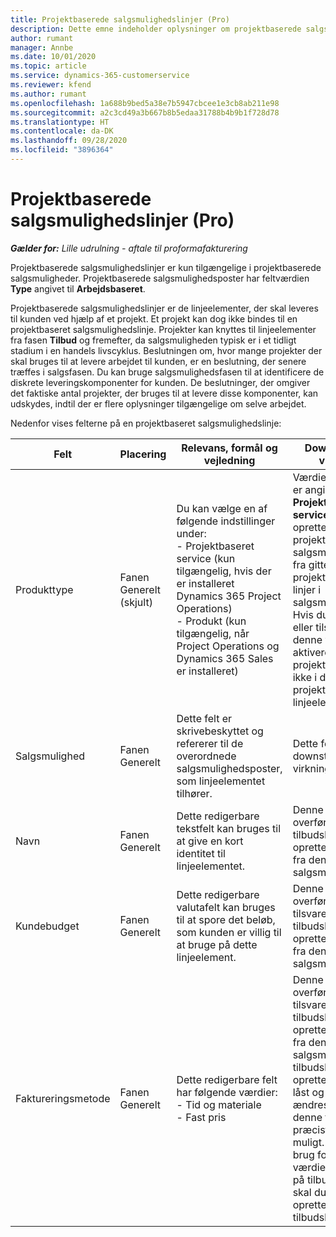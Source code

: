 ```yaml
---
title: Projektbaserede salgsmulighedslinjer (Pro)
description: Dette emne indeholder oplysninger om projektbaserede salgsmulighedslinjer. (Pro)
author: rumant
manager: Annbe
ms.date: 10/01/2020
ms.topic: article
ms.service: dynamics-365-customerservice
ms.reviewer: kfend
ms.author: rumant
ms.openlocfilehash: 1a688b9bed5a38e7b5947cbcee1e3cb8ab211e98
ms.sourcegitcommit: a2c3cd49a3b667b8b5edaa31788b4b9b1f728d78
ms.translationtype: HT
ms.contentlocale: da-DK
ms.lasthandoff: 09/28/2020
ms.locfileid: "3896364"
---
```

# <a name="project-based-opportunity-lines-pro"></a>Projektbaserede salgsmulighedslinjer (Pro)

_**Gælder for:** Lille udrulning - aftale til proformafakturering_

Projektbaserede salgsmulighedslinjer er kun tilgængelige i projektbaserede salgsmuligheder. Projektbaserede salgsmulighedsposter har feltværdien **Type** angivet til **Arbejdsbaseret**.

Projektbaserede salgsmulighedslinjer er de linjeelementer, der skal leveres til kunden ved hjælp af et projekt. Et projekt kan dog ikke bindes til en projektbaseret salgsmulighedslinje. Projekter kan knyttes til linjeelementer fra fasen **Tilbud** og fremefter, da salgsmuligheden typisk er i et tidligt stadium i en handels livscyklus. Beslutningen om, hvor mange projekter der skal bruges til at levere arbejdet til kunden, er en beslutning, der senere træffes i salgsfasen. Du kan bruge salgsmulighedsfasen til at identificere de diskrete leveringskomponenter for kunden. De beslutninger, der omgiver det faktiske antal projekter, der bruges til at levere disse komponenter, kan udskydes, indtil der er flere oplysninger tilgængelige om selve arbejdet.

Nedenfor vises felterne på en projektbaseret salgsmulighedslinje:

| **Felt** | **Placering** | **Relevans, formål og vejledning** | **Downstream-virkning** |
| --- | --- | --- | --- |
| Produkttype | Fanen Generelt (skjult) | Du kan vælge en af følgende indstillinger under:</br>- Projektbaseret service (kun tilgængelig, hvis der er installeret Dynamics 365 Project Operations)</br>- Produkt (kun tilgængelig, når Project Operations og Dynamics 365 Sales er installeret) | Værdien i dette felt er angivet til **Projektbaseret service**, når du opretter en projektbaserede salgsmulighedslinje fra gitteret for projektbaserede linjer i salgsmuligheden. <br> Hvis du ændrer eller tilsidesætter denne værdi, aktiveres projektfunktionen ikke i dine projektbaserede linjeelementer. |
| Salgsmulighed | Fanen Generelt | Dette felt er skrivebeskyttet og refererer til de overordnede salgsmulighedsposter, som linjeelementet tilhører. | Dette felt har ingen downstream-virkning. |
| Navn | Fanen Generelt | Dette redigerbare tekstfelt kan bruges til at give en kort identitet til linjeelementet. | Denne værdi overføres til tilbudslinjen, når du opretter et tilbud fra denne salgsmulighed. |
| Kundebudget | Fanen Generelt | Dette redigerbare valutafelt kan bruges til at spore det beløb, som kunden er villig til at bruge på dette linjeelement. | Denne værdi overføres til det tilsvarende felt på tilbudslinjen, når du opretter et tilbud fra denne salgsmulighed. |
| Faktureringsmetode | Fanen Generelt | Dette redigerbare felt har følgende værdier:</br>- Tid og materiale</br>- Fast pris | Denne værdi overføres til det tilsvarende felt på tilbudslinjen, når du opretter et tilbud fra denne salgsmulighed. Når tilbudslinjen er oprettet, er feltet låst og kan ikke ændres. Tildel denne feltværdi så præcist som muligt. Hvis du har brug for at ændre værdien i dette felt på tilbudslinjen, skal du slette og oprette tilbudslinjen igen. |
